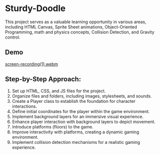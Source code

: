 
# Sturdy-Doodle

This project serves as a valuable learning opportunity in various areas, including HTML Canvas, Sprite Sheet animations, Object-Oriented Programming, math and physics concepts, Collision Detection, and Gravity control.

## Demo

[screen-recording(1).webm](https://github.com/Splash-Nemo/sturdy-doodle/assets/113250246/04348937-239a-40d1-8475-57213a82352c)

## Step-by-Step Approach:

1. Set up HTML, CSS, and JS files for the project.
2. Organize files and folders, including images, stylesheets, and sounds.
3. Create a Player class to establish the foundation for character interactions.
4. Define initial coordinates for the player within the game environment.
5. Implement background layers for an immersive visual experience.
6. Enhance player interaction with background layers to depict movement.
7. Introduce platforms (floors) to the game.
8. Improve interactivity with platforms, creating a dynamic gaming environment.
9. Implement collision detection mechanisms for a realistic gaming experience.
